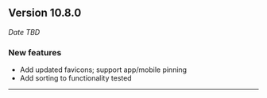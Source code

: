 
## Version 10.8.0
_Date TBD_

### New features
* Add updated favicons; support app/mobile pinning
* Add sorting to functionality tested

---
